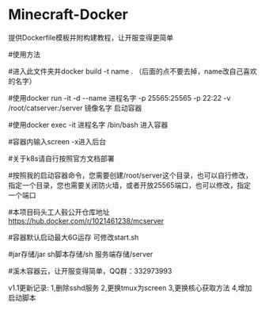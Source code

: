 # Minecraft-Docker
提供Dockerfile模板并附构建教程，让开服变得更简单


#使用方法

#进入此文件夹并docker build -t name . （后面的点不要去掉，name改自己喜欢的名字）

#使用docker run -it -d --name 进程名字 -p 25565:25565 -p 22:22 -v /root/catserver:/server 镜像名字 启动容器

#使用docker exec -it 进程名字 /bin/bash 进入容器

#容器内输入screen -x进入后台

#关于k8s请自行按照官方文档部署


#按照我的启动容器命令，您需要创建/root/server这个目录，也可以自行修改，指定一个目录，您也需要关闭防火墙，或者开放25565端口，也可以修改，指定一个端口

#本项目码头工人毂公开仓库地址 https://hub.docker.com/r/1021461238/mcserver

#容器默认启动最大6G运存 可修改start.sh

#jar存储/jar sh脚本存储/sh 服务端存储/server

#溪木容器云，让开服变得简单，QQ群：332973993

v1.1更新记录:
1,删除sshd服务
2,更换tmux为screen
3,更换核心获取方法
4,增加启动脚本
